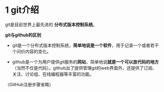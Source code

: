 # 1 git介绍

git是目前世界上最先进的 **分布式版本控制系统**。

[^什么是版本控制系统呢？]: 设计师在设计的时候做很多版本，版本控制系统可以帮助设计师记录每次软件版本的改动日志，并且还能协调多用户编辑，以及其他版本相关信息。



**git与github的区别**

- git是一个分布式版本控制系统，**简单地说是一个软件**，用于记录一个或者若干个问价内容的变化。

- github是一个为用户提供git服务的**网站**，简单地说**就是一个可以放代码的地方**（当然不仅是代码）。github出了提供管理git的web界面外，还提供了订阅、关注、讨论组、在线编程器等丰富的功能。

（GitHub注册步骤省略）